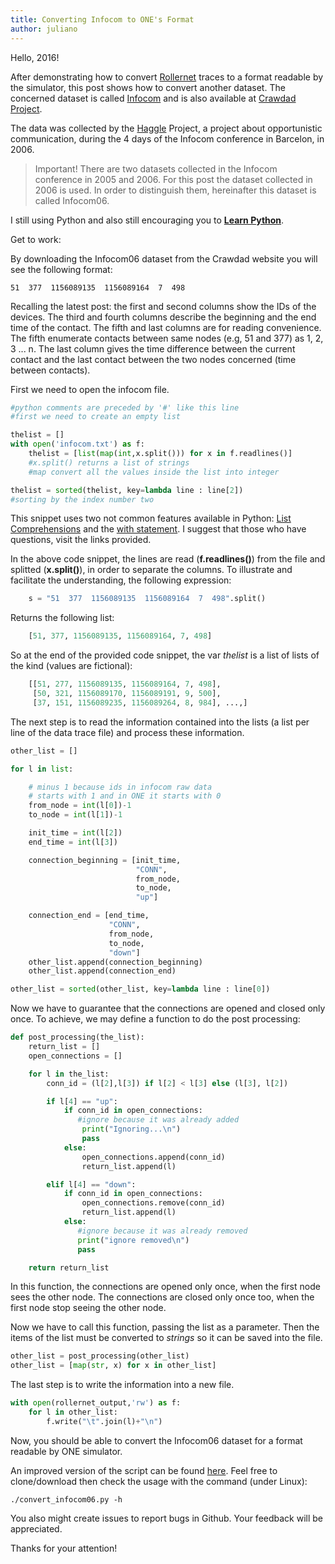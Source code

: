 ```yaml
---
title: Converting Infocom to ONE's Format
author: juliano
---
```


Hello, 2016!

After demonstrating how to convert [Rollernet](http://www-rp.lip6.fr/rollernet/en/index.html) traces to a format readable by the simulator, this post shows how to convert another dataset.
The concerned dataset is called [Infocom](http://crawdad.org/~crawdad/cambridge/haggle/20090529/imote/) and is also available at [Crawdad Project](http://crawdad.org/).


The data was collected by the [Haggle](http://www.haggleproject.org/) Project, a project about opportunistic communication, during the 4 days of the Infocom conference in Barcelon, in 2006.


> Important! There are two datasets collected in the Infocom conference in 2005 and 2006. For this post the dataset collected in 2006 is used. In order to distinguish them, hereinafter this dataset is called Infocom06.

I still using Python and also still encouraging you to [**Learn Python**](http://learnpythonthehardway.org/book/).

Get to work:

By downloading the Infocom06 dataset from the Crawdad website you will see the following format:

    51  377  1156089135  1156089164  7  498

Recalling the latest post: the first and second columns show the IDs of the devices. The third and fourth columns describe the beginning and the end time of the contact. The fifth and last columns are for reading convenience. The fifth enumerate contacts between same nodes (e.g, 51 and 377) as 1, 2, 3 ... n. The last column gives the time difference between the current contact and the last contact between the two nodes concerned (time between contacts).

First we need to open the infocom file.

```python
#python comments are preceded by '#' like this line
#first we need to create an empty list

thelist = []
with open('infocom.txt') as f:
    thelist = [list(map(int,x.split())) for x in f.readlines()]
    #x.split() returns a list of strings
    #map convert all the values inside the list into integer

thelist = sorted(thelist, key=lambda line : line[2])
#sorting by the index number two
```

This snippet uses two not common features available in Python: [List Comprehensions](https://docs.python.org/2/tutorial/datastructures.html#list-comprehensions) and the [with statement](https://docs.python.org/2/reference/compound_stmts.html#the-with-statement). I suggest that those who have questions, visit the links provided.

In the above code snippet, the lines are read (**f.readlines()**) from the file and splitted (**x.split()**), in order to separate the columns.
To illustrate and facilitate the understanding, the following expression:

```python
    s = "51  377  1156089135  1156089164  7  498".split()
```

Returns the following list:

```python
    [51, 377, 1156089135, 1156089164, 7, 498]
```

So at the end of the provided code snippet, the var *thelist* is a list of lists of the kind (values are fictional):

```python
    [[51, 277, 1156089135, 1156089164, 7, 498],
     [50, 321, 1156089170, 1156089191, 9, 500],
     [37, 151, 1156089235, 1156089264, 8, 984], ...,]
```

The next step is to read the information contained into the lists (a list per line of the data trace file) and process these information.

```python
other_list = []

for l in list:

    # minus 1 because ids in infocom raw data
    # starts with 1 and in ONE it starts with 0
    from_node = int(l[0])-1 
    to_node = int(l[1])-1

    init_time = int(l[2])
    end_time = int(l[3])

    connection_beginning = [init_time,
                            "CONN", 
                            from_node,
                            to_node,
                            "up"]

    connection_end = [end_time,
                      "CONN",
                      from_node,
                      to_node,
                      "down"]
    other_list.append(connection_beginning)
    other_list.append(connection_end)

other_list = sorted(other_list, key=lambda line : line[0])
```

Now we have to guarantee that the connections are opened and closed only once. To achieve, we may define a function to do the post processing:

```python
def post_processing(the_list):
    return_list = []
    open_connections = []

    for l in the_list:
        conn_id = (l[2],l[3]) if l[2] < l[3] else (l[3], l[2])

        if l[4] == "up":
            if conn_id in open_connections:
               #ignore because it was already added
                print("Ignoring...\n")
                pass
            else:
                open_connections.append(conn_id)
                return_list.append(l)

        elif l[4] == "down":
            if conn_id in open_connections:
                open_connections.remove(conn_id)
                return_list.append(l)
            else:
               #ignore because it was already removed
               print("ignore removed\n")
               pass

    return return_list

```

In this function, the connections are opened only once, when the first node sees the other node. The connections are closed only once too, when the first node stop seeing the other node.

Now we have to call this function, passing the list as a parameter. Then the items of the list must be converted to *strings* so it can be saved into the file.

```python
other_list = post_processing(other_list)
other_list = [map(str, x) for x in other_list]
```

The last step is to write the information into a new file.

```python
with open(rollernet_output,'rw') as f:
    for l in other_list:
        f.write("\t".join(l)+"\n")
```

Now, you should be able to convert the Infocom06 dataset for a format readable by ONE simulator.

An improved version of the script can be found [here](http://github.com/julianofischer/dtnscripts). Feel free to clone/download then check the usage with the command (under Linux):

    ./convert_infocom06.py -h

You also might create issues to report bugs in Github. Your feedback will be appreciated.
	
Thanks for your attention!
